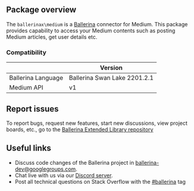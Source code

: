 ## Package overview
The `ballerinax\medium` is a [Ballerina](https://ballerina.io/) connector for Medium.
This package provides capability to access your Medium contents such as posting Medium articles, get user details etc.

### Compatibility
|                      | Version                   |
|----------------------|---------------------------|
| Ballerina Language   | Ballerina Swan Lake 2201.2.1|
| Medium API           | v1                        |

## Report issues
To report bugs, request new features, start new discussions, view project boards, etc., go to the [Ballerina Extended Library repository](https://github.com/ballerina-platform/ballerina-extended-library)

## Useful links
- Discuss code changes of the Ballerina project in [ballerina-dev@googlegroups.com](mailto:ballerina-dev@googlegroups.com).
- Chat live with us via our [Discord server](https://discord.gg/ballerinalang).
- Post all technical questions on Stack Overflow with the [#ballerina](https://stackoverflow.com/questions/tagged/ballerina) tag
